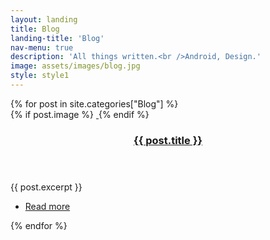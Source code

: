 ```yaml
---
layout: landing
title: Blog
landing-title: 'Blog'
nav-menu: true
description: 'All things written.<br />Android, Design.'
image: assets/images/blog.jpg
style: style1
---
```

<!-- Main -->
<div id="main" class="alt">
	<section class="spotlights">
		{% for post in site.categories["Blog"] %}
			<section>
				{% if post.image %}
					<a href="{{ site.baseurl }}{{ post.url }}" class="image">
						<img src="{{ site.baseurl }}/{{ post.image }}" alt="" data-position="center center" />
					</a>
				{% endif %}
				<div class="content">
					<div class="inner">
						<header class="major">
							<h3><a href="{{ site.baseurl }}{{ post.url }}">{{ post.title }}</a></h3>
						</header>
						<p>{{ post.excerpt }}</p>
						<ul class="actions">
							<li><a href="{{ site.baseurl }}{{ post.url }}" class="button">Read more</a></li>
						</ul>
					</div>
				</div>
			</section>
		{% endfor %}
	</section>
</div>
